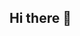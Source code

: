 ## Hi there 👋

<!--
**Nefiisaiasllanesmolina/Nefiisaiasllanesmolina** is a ✨ _special_ ✨ repository because its `README.md` (this file) appears on your GitHub profile.

Here are some ideas to get you started:

- 🔭 I’m currently working on something cool!
- 🌱 I’m currently learning with BYU-Pathway
-->
